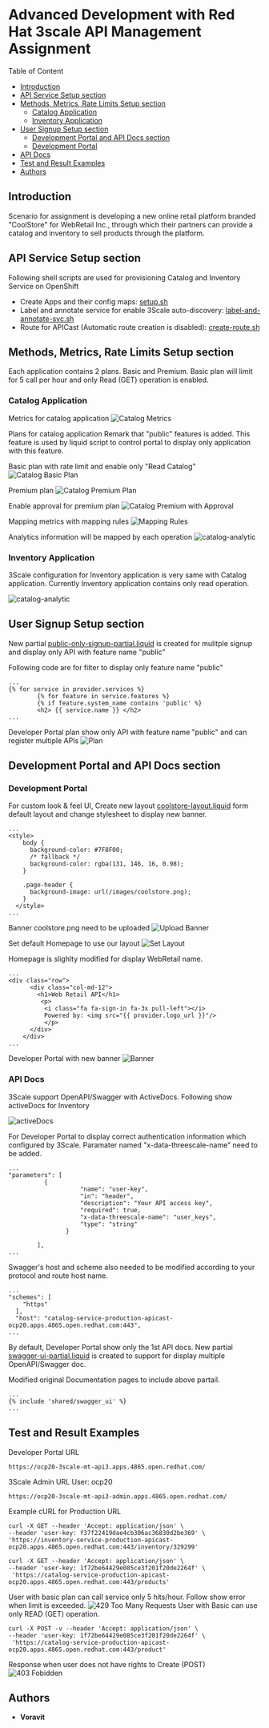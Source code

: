# Advanced Development with ​Red Hat 3scale API Management Assignment

Table of Content

 * [Introduction](#introduction)
 * [API Service Setup section](#api-service-setup-section)
 * [Methods, Metrics, Rate Limits Setup section](#methods-metrics-rate-limits-setup-section)
    - [Catalog Application](#catalog-application)
    - [Inventory Application](#inventory-application)
 * [User Signup Setup section](#user-signup-setup-section)
    - [Development Portal and API Docs section](#development-portal-and-api-docs-section)
    - [Development Portal](#development-portal)
 * [API Docs](#api-docs)
 * [Test and Result Examples](#test-and-result-examples)
 * [Authors](#authors)


## Introduction
Scenario for assignment is developing a new online retail platform branded "CoolStore" for WebRetail Inc., through which their partners can provide a catalog and inventory to sell products through the platform.

## API Service Setup section

Following shell scripts are used for  provisioning Catalog and Inventory Service on OpenShift

* Create Apps and their config maps: [setup.sh](scripts/setup.sh)
* Label and annotate service for enable 3Scale auto-discovery: [label-and-annotate-svc.sh](scripts/label-and-annotate-svc.sh)
* Route for APICast (Automatic route creation is disabled): [create-route.sh](scripts/create-route.sh)


## Methods, Metrics, Rate Limits Setup section

Each application contains 2 plans. Basic and Premium. Basic plan will limit for 5 call per hour and only Read (GET) operation is enabled.

### Catalog Application

Metrics for catalog application
![Catalog Metrics](images/catalog-metrics.png)

Plans for catalog application
Remark that "public" features is added. This feature is used by liquid script to control portal to display only application with this feature.

Basic plan with rate limit and enable only "Read Catalog"
![Catalog Basic Plan](images/catalog-basic-plan.png)

Premium plan
![Catalog Premium Plan](images/catalog-premium-plan.png)

Enable approval for premium plan
![Catalog Premium with Approval](images/catalog-premium-approval.png)

Mapping metrics with mapping rules
![Mapping Rules](images/catalog-mapping-rules.png)

Analytics information will be mapped by each operation
![catalog-analytic](images/catalog-analytics.png)

### Inventory Application
3Scale configuration for Inventory application is very same with Catalog application. 
Currently Inventory application contains only read operation.

![catalog-analytic](images/inventory-analytics.png)

## User Signup Setup section
New partial [public-only-signup-partial.liquid](liquid/cpublic-only-signup-partial.liquid) is created for mulitple signup and display only API with feature name "public"

Following code are for filter to display only feature name "public"

```
...
{% for service in provider.services %}
        {% for feature in service.features %}
        {% if feature.system_name contains 'public' %}
        <h2> {{ service.name }} </h2>
...
```

Developer Portal plan show only API with feature name "public" and can register multiple APIs
![Plan](images/developer-portal-plan.png)


## Development Portal and API Docs section
### Development Portal
For custom look & feel UI, Create new layout [coolstore-layout.liquid](liquid/coolstore-layout.liquid) form default layout and change stylesheet to display new banner.

```
...
<style>
    body {
      background-color: #7F8F00;
      /* fallback */
      background-color: rgba(131, 146, 16, 0.98);
    }

    .page-header {
      background-image: url(/images/coolstore.png);
    }
  </style>
...
```

Banner coolstore.png need to be uploaded
![Upload Banner](images/upload-banner.png)


Set default Homepage to use our layout
![Set Layout](images/homepage-layout.png)

Homepage is slighlty modified for display WebRetail name.
```
...
<div class="row">
      <div class="col-md-12">
        <h1>Web Retail API</h1>
         <p>
          <i class="fa fa-sign-in fa-3x pull-left"></i>
          Powered by: <img src="{{ provider.logo_url }}"/>
          </p> 
      </div>
    </div>
...
```

Developer Portal with new banner
![Banner](images/developer-portal-banner.png)

### API Docs
3Scale support OpenAPI/Swagger with ActiveDocs. Following show activeDocs for Inventory

![activeDocs](images/active-docs.png)

For Developer Portal to display correct authentication information which configured by 3Scale. Paramater named "x-data-threescale-name" need to be added.

```
...
"parameters": [
          {
                    "name": "user-key",
                    "in": "header",
                    "description": "Your API access key",
                    "required": true,
                    "x-data-threescale-name": "user_keys",
                    "type": "string"
                }
         
        ],
...
```

Swagger's host and scheme also needed to be modified according to your protocol and route host name.

```
...
"schemes": [
    "https"
  ],
  "host": "catalog-service-production-apicast-ocp20.apps.4865.open.redhat.com:443",
...
```

By default, Developer Portal show only the 1st API docs. New partial [swagger-ui-partial.liquid](liquid/swagger-ui-partial.liquid)  is created to support for display multiple OpenAPI/Swagger doc.

Modified original Documentation pages to include above partail.

```
...
{% include 'shared/swagger_ui' %}
...
```
## Test and Result Examples

Developer Portal URL
```
https://ocp20-3scale-mt-api3.apps.4865.open.redhat.com/
```

3Scale Admin URL
User: ocp20
```
https://ocp20-3scale-mt-api3-admin.apps.4865.open.redhat.com/
```

Example cURL for Production URL
```
curl -X GET --header 'Accept: application/json' \
--header 'user-key: f37f22419dae4cb306ac36830d2be369' \
'https://inventory-service-production-apicast-ocp20.apps.4865.open.redhat.com:443/inventory/329299'

curl -X GET --header 'Accept: application/json' \
--header 'user-key: 1f72be64429e085ce3f201f20de2264f' \
 'https://catalog-service-production-apicast-ocp20.apps.4865.open.redhat.com:443/products'
```
User with basic plan can call service only 5 hits/hour. Follow show error when limit is exceeded.
![429 Too Many Requests](images/limit-exceeded.png)
User with Basic can use only READ (GET) operation.
```
curl -X POST -v --header 'Accept: application/json' \
--header 'user-key: 1f72be64429e085ce3f201f20de2264f' \
 'https://catalog-service-production-apicast-ocp20.apps.4865.open.redhat.com:443/product'
```
Response when user does not have rights to Create (POST)
![403 Fobidden](images/basic-user-cannot-post.png)

## Authors

* **Voravit** 


